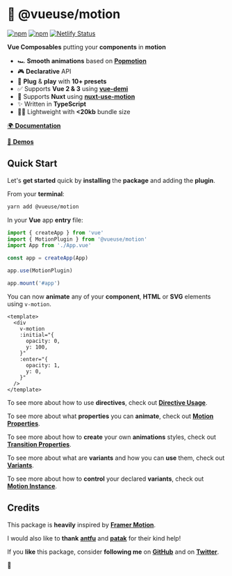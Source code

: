 # 🤹 @vueuse/motion

[![npm](https://img.shields.io/npm/v/@vueuse/motion.svg)](https://www.npmjs.com/package/@vueuse/motion)
[![npm](https://img.shields.io/npm/dm/@vueuse/motion.svg)](https://npm-stat.com/charts.html?package=@vueuse/motion)
[![Netlify Status](https://api.netlify.com/api/v1/badges/ab1db459-8420-4bc6-9fac-2bc247fa2385/deploy-status)](https://app.netlify.com/sites/vueuse-motion/deploys)

**Vue Composables** putting your **components** in **motion**

- 🏎 **Smooth animations** based on [**Popmotion**](https://popmotion.io/)
- 🎮 **Declarative** API
- 🚀 **Plug** & **play** with **10+ presets**
- ✅ Supports **Vue 2 & 3** using [**vue-demi**](https://github.com/antfu/vue-demi)
- 🚚 Supports **Nuxt** using [**nuxt-use-motion**](https://github.com/Tahul/nuxt-use-motion)
- ✨ Written in **TypeScript**
- 🏋️‍♀️ Lightweight with **<20kb** bundle size

[🌍 **Documentation**](https://motion.vueuse.js.org)

[👀 **Demos**](https://vueuse-motion-demo.netlify.app)

## Quick Start

Let's **get started** quick by **installing** the **package** and adding the **plugin**.

From your **terminal**:

```bash
yarn add @vueuse/motion
```

In your **Vue** app **entry** file:

```javascript
import { createApp } from 'vue'
import { MotionPlugin } from '@vueuse/motion'
import App from './App.vue'

const app = createApp(App)

app.use(MotionPlugin)

app.mount('#app')
```

You can now **animate** any of your **component**, **HTML** or **SVG** elements using `v-motion`.

```vue
<template>
  <div
    v-motion
    :initial="{
      opacity: 0,
      y: 100,
    }"
    :enter="{
      opacity: 1,
      y: 0,
    }"
  />
</template>
```

To see more about how to use **directives**, check out [**Directive Usage**](https://motion.vueuse.js.org/directive-usage).

To see more about what **properties** you can **animate**, check out [**Motion Properties**](https://motion.vueuse.js.org/motion-properties).

To see more about how to **create** your own **animations** styles, check out [**Transition Properties**](https://motion.vueuse.js.org/transition-properties).

To see more about what are **variants** and how you can **use** them, check out [**Variants**](https://motion.vueuse.js.org/variants).

To see more about how to **control** your declared **variants**, check out [**Motion Instance**](https://motion.vueuse.js.org/motion-instance).

## Credits

This package is **heavily** inspired by [**Framer Motion**](https://www.framer.com/motion/).

I would also like to **thank** [**antfu**](https://github.com/antfu) and [**patak**](https://twitter.com/patak_js) for their kind help!

If you **like** this package, consider **following me** on [**GitHub**](https://github.com/Tahul) and on [**Twitter**](https://twitter.com/yaeeelglx).

👋

